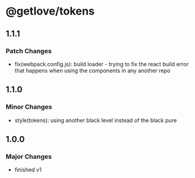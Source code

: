 # @getlove/tokens

## 1.1.1

### Patch Changes

- fix(webpack.config.js): build loader - trying to fix the react build error that happens when using the components in any another repo

## 1.1.0

### Minor Changes

- style(tokens): using another black level instead of the black pure

## 1.0.0

### Major Changes

- finished v1
